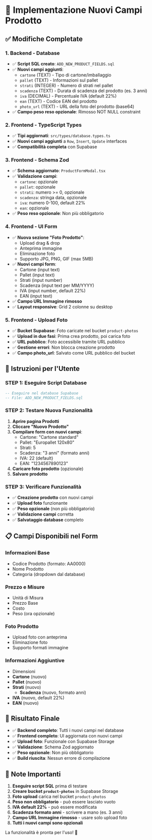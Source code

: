 # 🚀 Implementazione Nuovi Campi Prodotto

## ✅ Modifiche Completate

### 1. **Backend - Database**
- ✅ **Script SQL creato**: `ADD_NEW_PRODUCT_FIELDS.sql`
- ✅ **Nuovi campi aggiunti**:
  - `cartone` (TEXT) - Tipo di cartone/imballaggio
  - `pallet` (TEXT) - Informazioni sul pallet
  - `strati` (INTEGER) - Numero di strati nel pallet
  - `scadenza` (TEXT) - Durata di scadenza del prodotto (es. 3 anni)
  - `iva` (DECIMAL) - Percentuale IVA (default 22%)
  - `ean` (TEXT) - Codice EAN del prodotto
  - `photo_url` (TEXT) - URL della foto del prodotto (base64)
- ✅ **Campo peso reso opzionale**: Rimosso NOT NULL constraint

### 2. **Frontend - TypeScript Types**
- ✅ **Tipi aggiornati**: `src/types/database.types.ts`
- ✅ **Nuovi campi aggiunti** a `Row`, `Insert`, `Update` interfaces
- ✅ **Compatibilità completa** con Supabase

### 3. **Frontend - Schema Zod**
- ✅ **Schema aggiornato**: `ProductFormModal.tsx`
- ✅ **Validazione campi**:
  - `cartone`: opzionale
  - `pallet`: opzionale
  - `strati`: numero >= 0, opzionale
  - `scadenza`: stringa data, opzionale
  - `iva`: numero 0-100, default 22%
  - `ean`: opzionale
- ✅ **Peso reso opzionale**: Non più obbligatorio

### 4. **Frontend - UI Form**
- ✅ **Nuova sezione "Foto Prodotto"**:
  - Upload drag & drop
  - Anteprima immagine
  - Eliminazione foto
  - Supporto JPG, PNG, GIF (max 5MB)
- ✅ **Nuovi campi form**:
  - Cartone (input text)
  - Pallet (input text)
  - Strati (input number)
  - Scadenza (input text per MM/YYYY)
  - IVA (input number, default 22%)
  - EAN (input text)
- ✅ **Campo URL Immagine rimosso**
- ✅ **Layout responsive**: Grid 2 colonne su desktop

### 5. **Frontend - Upload Foto**
- ✅ **Bucket Supabase**: Foto caricate nel bucket `product-photos`
- ✅ **Upload in due fasi**: Prima crea prodotto, poi carica foto
- ✅ **URL pubblico**: Foto accessibile tramite URL pubblico
- ✅ **Gestione errori**: Non blocca creazione prodotto
- ✅ **Campo photo_url**: Salvato come URL pubblico del bucket

## 🔧 Istruzioni per l'Utente

### **STEP 1: Eseguire Script Database**
```sql
-- Eseguire nel database Supabase
-- File: ADD_NEW_PRODUCT_FIELDS.sql
```

### **STEP 2: Testare Nuova Funzionalità**
1. **Aprire pagina Prodotti**
2. **Cliccare "Nuovo Prodotto"**
3. **Compilare form con nuovi campi**:
   - Cartone: "Cartone standard"
   - Pallet: "Europallet 120x80"
   - Strati: 5
   - Scadenza: "3 anni" (formato anni)
   - IVA: 22 (default)
   - EAN: "1234567890123"
4. **Caricare foto prodotto** (opzionale)
5. **Salvare prodotto**

### **STEP 3: Verificare Funzionalità**
- ✅ **Creazione prodotto** con nuovi campi
- ✅ **Upload foto** funzionante
- ✅ **Peso opzionale** (non più obbligatorio)
- ✅ **Validazione campi** corretta
- ✅ **Salvataggio database** completo

## 📋 Campi Disponibili nel Form

### **Informazioni Base**
- Codice Prodotto (formato: AA0000)
- Nome Prodotto
- Categoria (dropdown dal database)

### **Prezzo e Misure**
- Unità di Misura
- Prezzo Base
- Costo
- Peso (ora opzionale)

### **Foto Prodotto**
- Upload foto con anteprima
- Eliminazione foto
- Supporto formati immagine

### **Informazioni Aggiuntive**
- Dimensioni
- **Cartone** (nuovo)
- **Pallet** (nuovo)
- **Strati** (nuovo)
  - **Scadenza** (nuovo, formato anni)
- **IVA** (nuovo, default 22%)
- **EAN** (nuovo)

## 🎯 Risultato Finale

- ✅ **Backend completo**: Tutti i nuovi campi nel database
- ✅ **Frontend completo**: UI aggiornata con nuovi campi
- ✅ **Upload foto**: Funzionale con Supabase Storage
- ✅ **Validazione**: Schema Zod aggiornato
- ✅ **Peso opzionale**: Non più obbligatorio
- ✅ **Build riuscita**: Nessun errore di compilazione

## 🚨 Note Importanti

1. **Eseguire script SQL** prima di testare
2. **Creare bucket `product-photos`** in Supabase Storage
3. **Foto upload** carica nel bucket `product-photos`
4. **Peso non obbligatorio** - può essere lasciato vuoto
5. **IVA default 22%** - può essere modificata
6. **Scadenza formato anni** - scrivere a mano (es. 3 anni)
7. **Campo URL Immagine rimosso** - usare solo upload foto
8. **Tutti i nuovi campi sono opzionali**

La funzionalità è pronta per l'uso! 🎉
